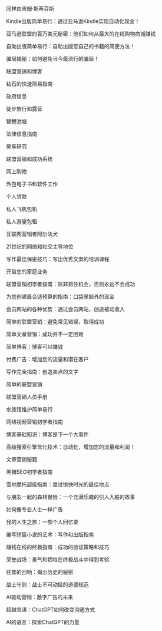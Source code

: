 同样由吉姆·斯蒂芬斯

Kindle出版简单易行：通过亚马逊Kindle实现自动化现金！

亚马逊联盟的百万美元秘密：他们如何从最大的在线购物商城赚钱

自助出版简单易行：自助出版您自己的书籍的简便方法！

骗局揭秘：如何避免当今最流行的骗局！

联盟营销和博客

钻石的快速简易指南

政府信息

徒步旅行和露营

锦鲤池塘

法律信息指南

房车研究

联盟营销和成功系统

网上购物

外包电子书和软件工作

个人贷款

私人飞机包机

私人游艇包租

互联网营销者阿尔法犬

21世纪的网络和社交主导地位

写作最佳保密技巧：写出优秀文案的培训课程

开启您的家庭业务

联盟营销初学者指南：除非抓住机会，否则永远不会成功

为您创建最合适预算的指南：口袋里额外的现金

会员网站的各种优势：通过会员网站，创造被动收入

简单的联盟营销：避免常见错误，取得成功

简单文章营销：成功并不一定困难

简单博客：博客可以赚钱

付费广告：增加您的流量和潜在客户

写作完全指南：创造卖点的文字

简单的联盟营销

联盟营销人员手册

水族馆维护简单易行

网络视频营销初学者指南

博客基础知识：博客是下一个大事件

高级搜索引擎优化技术：自动化，增加您的流量和利润！

文章营销秘籍

黑帽SEO初学者指南

雪地摩托超级指南：度过愉快时光的最佳地点

与朋友一起的森林冒险：一个充满乐趣的引人入胜的故事

如何像专业人士一样广告

我的人生之旅：一部个人回忆录

编写短篇小说的艺术：写作和出版指南

赚钱在线的终极指南：成功的验证策略和技巧

荣誉战场：勇气和牺牲在终极战斗中得到考验

往昔的回响：揭示历史的秘密

战士守则：战士不可动摇的道德规范

AI驱动营销：数字广告的未来

超越言语：ChatGPT如何改变沟通方式

AI的语言：探索ChatGPT的力量
